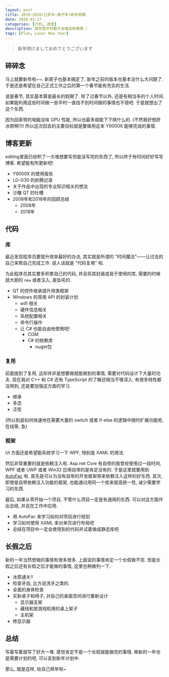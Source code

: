```yaml
---
layout: post
title: 2019~2020(己亥年~庚子年)新年假期
date: 2020-01-17
categories: [计划, 进度]
description: 感觉我平时都不会做这种事情（
tags: [Plan, Lunar New Year]
---
```


> 新年明けましておめでとうございます

## 碎碎念

马上就要新年啦~~. 新房子也基本搞定了, 新年之前的版本也基本没什么大问题了. 于是还是希望在自己正式工作之后的第一个春节能有充实的生活.

说是春节, 其实基本算是最长的假期了. 除了过春节以外, 还是有相当多的个人时间. 如果能利用这些时间做一些平时一直找不到时间做的事情也不错吧. 于是就想出了这个东西.

因为回家带的电脑没啥 GPU 性能, 所以也最多就能下下棋什么的. (不然我好想肝冰原啊!!!) 所以这次回去的主要目标就是要做用这本 Y9000X 能够完成的事情.

## 博客更新

editing里面已经积了一大堆想要写但是没写完的东西了, 所以终于有时间好好写写博客. 希望能有所更新吧!

- Y9000X 的使用报告
- LG-G30 的折腾记录
- 关于作品中出现的专业知识相关的想法
- 沙雕 QT 的吐槽
- 2008年和2018年的回顾总结
  - 2008年
  - 2018年

## 代码

### 库

最近发现程序员要提升效率最好的办法, 其实就是所谓的 "时间魔法"——让过去的自己来帮自己完成工作. 说人话就是 "代码复用" 啦.

为此程序员其实要多积累自己的代码, 并且将其封装成易于使用的库, 需要的时候就大胆的 `new` 或者注入, 是坠吼的.

- QT 的控件继承提升用类框架
- Windows 的常用 API 的封装计划
  - wifi 相关
  - 硬件信息相关
  - 系统配置相关
  - 命令行操作
  - 让 C# 也能自由地使用吧!
    - COM
    - C# 的依赖库
      - nuget包

### 复用

前面提到了复用, 这却并非是想要做就能做到的事情, 需要对代码设计下大量的功夫. 现在我对 C++ 和 C# 还有 TypeScript 的了解还相当不够深入. 有很多特性都没用到, 还是要加强这方面的学习.

- 继承
- 多态
- 泛型

(所以到底如何快速地在需要大量的 switch 或者 if-else 的逻辑中随时扩展功能呢, 在线等, 急)

### 框架

UI 方面还是希望能系统学习一下 WPF, 特别是 XAML 的用法.

然后非常重要的就是依赖注入啦. Asp.net Core 有自带的我曾经使用过一段时间, WPF 或者 UWP 或者 Win32 应用自带的是肯定没有的. 于是这里就要用到 [AutoFac](https://autofaccn.readthedocs.io/zh/latest/) 啦. 首先是可以为没有自带的开发框架带来依赖注入这样的好东西. 其次, 即使是自带依赖注入功能的框架, 也能通过用同一个库来提高统一性, 减少需要学习的东西.

最后, 如果从零开始一个项目, 不管什么项目一定是有通用的东西. 可以对这方面作出总结, 并且在工作中应用.

- 用 AutoFac 来学习如何对项目进行规划
- 学习如何使用 XAML 来对单页进行布局吧
- 总结在项目中一定会使用到的代码并试着做成静态库吧

## 长假之后

新的一年当然想做的事情有很多很多. 上面说的事情肯定一个长假做不完. 但是长假之后还有长假之后才能做的事情, 这里也稍微列一下.

- 冰原通关!!
- 检查牙齿, 比方说洗牙之类的.
- 全面的身体检查
- 买新桌子和椅子, 对自己的桌面空间进行重新设计
  - 显示器支架
  - 藏线和放游戏机用的桌上架子
  - 主机架
- 修显示器

## 总结

写着写着就写了好大一堆. 感觉肯定不是一个长假就能做完的事情. 嘛新的一年也是需要计划的吧, 可以丢到新年计划中.

那么, 就是这样, 给自己拜年啦~
